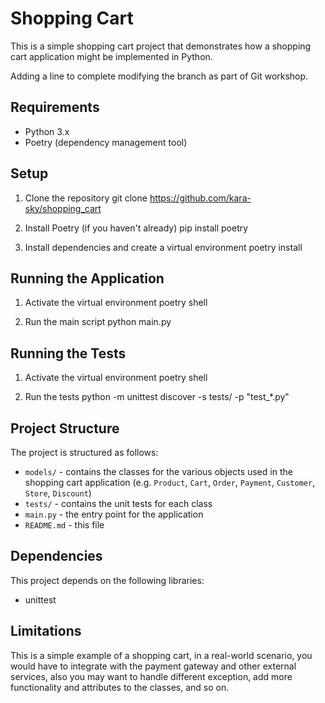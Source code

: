 # Shopping Cart

This is a simple shopping cart project that demonstrates how a shopping cart application might be implemented in Python.

Adding a line to complete modifying the branch as part of Git workshop.

## Requirements

- Python 3.x
- Poetry (dependency management tool)

## Setup

1. Clone the repository
   git clone https://github.com/kara-sky/shopping_cart

2. Install Poetry (if you haven't already)
   pip install poetry

3. Install dependencies and create a virtual environment
   poetry install


## Running the Application

1. Activate the virtual environment
   poetry shell

2. Run the main script
   python main.py


## Running the Tests

1. Activate the virtual environment
   poetry shell

2. Run the tests
   python -m unittest discover -s tests/ -p "test_*.py"


## Project Structure

The project is structured as follows:

- `models/` - contains the classes for the various objects used in the shopping cart application (e.g. `Product`, `Cart`, `Order`, `Payment`, `Customer`, `Store`, `Discount`)
- `tests/` - contains the unit tests for each class
- `main.py` - the entry point for the application
- `README.md` - this file

## Dependencies

This project depends on the following libraries:
- unittest

## Limitations
This is a simple example of a shopping cart, in a real-world scenario, you would have to integrate with the payment gateway and other external services, also you may want to handle  different exception, add more functionality and attributes to the classes, and so on.
